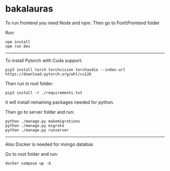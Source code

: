 # bakalauras

To run frontend you need Node and npm.
Then go to Font\Frontend folder

Run:
```
npm install
npm run dev
```
 
________________________________________________________
To install Pytorch with Cuda support:
```
pip3 install torch torchvision torchaudio --index-url https://download.pytorch.org/whl/cu126
```

Then run in root folder:
```
pip3 install -r ./requirements.txt
```

It will install remaining packages needed for python.

Then go to server folder and run:
```
python ./manage.py makemigrations
python ./manage.py migrate
python ./manage.py runserver
```
______________________________________________________

Also Docker is needed for mongo databas

Go to root folder and run:
```
docker compose up -d
```